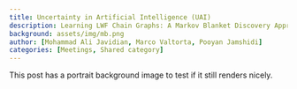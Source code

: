 ```yaml
---
title: Uncertainty in Artificial Intelligence (UAI)
description: Learning LWF Chain Graphs: A Markov Blanket Discovery Approach
background: assets/img/mb.png
author: [Mohammad Ali Javidian, Marco Valtorta, Pooyan Jamshidi]
categories: [Meetings, Shared category]
---
```


This post has a portrait background image to test if it still renders nicely.
